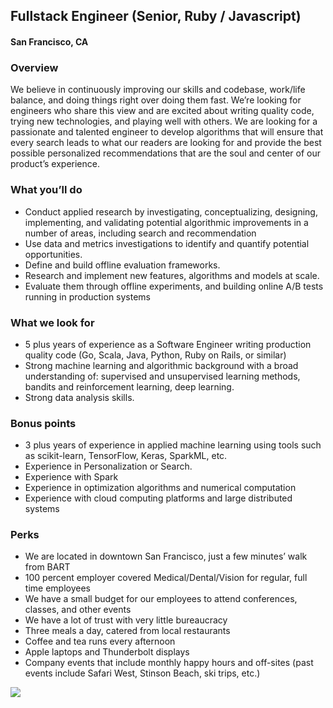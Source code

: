 ## Fullstack Engineer (Senior, Ruby / Javascript)
#### San Francisco, CA

### Overview
We believe in continuously improving our skills and codebase, work/life balance, and doing things right over doing them fast. We’re looking for engineers who share this view and are excited about writing quality code, trying new technologies, and playing well with others.
We are looking for a passionate and talented engineer to develop algorithms that will ensure that every search leads to what our readers are looking for and provide the best possible personalized recommendations that are the soul and center of our product’s experience.

### What you’ll do
+	Conduct applied research by investigating, conceptualizing, designing, implementing, and validating potential algorithmic improvements in a number of areas, including search and recommendation
+	Use data and metrics investigations to identify and quantify potential opportunities.
+	Define and build offline evaluation frameworks.
+	Research and implement new features, algorithms and models at scale.
+	Evaluate them through offline experiments, and building online A/B tests running in production systems

### What we look for
+	5 plus years of experience as a Software Engineer writing production quality code (Go, Scala, Java, Python, Ruby on Rails, or similar)
+	Strong machine learning and algorithmic background with a broad understanding of: supervised and unsupervised learning methods, bandits and reinforcement learning, deep learning.
+	Strong data analysis skills.

### Bonus points
+	3 plus years of experience in applied machine learning using tools such as scikit-learn, TensorFlow, Keras, SparkML, etc.
+	Experience in Personalization or Search.
+	Experience with Spark
+	Experience in optimization algorithms and numerical computation
+	Experience with cloud computing platforms and large distributed systems

### Perks
+	We are located in downtown San Francisco, just a few minutes’ walk from BART
+	100 percent employer covered Medical/Dental/Vision for regular, full time employees
+	We have a small budget for our employees to attend conferences, classes, and other events
+	We have a lot of trust with very little bureaucracy
+	Three meals a day, catered from local restaurants
+	Coffee and tea runs every afternoon
+	Apple laptops and Thunderbolt displays
+	Company events that include monthly happy hours and off-sites (past events include Safari West, Stinson Beach, ski trips, etc.)


[<img src='https://dabuttonfactory.com/button.png?t=Apply&f=Calibri-Bold&ts=24&tc=fff&tshs=1&tshc=000&hp=20&vp=8&c=5&bgt=gradient&bgc=3d85c6&ebgc=073763'>](https://letsrockit.co/users/auth/github?interested=true&job_id=u2nyawjk-fullstack-engineer-senior-ruby-javascript)
